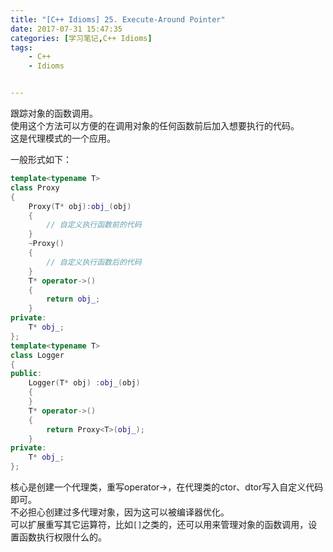 ```yaml
---
title: "[C++ Idioms] 25. Execute-Around Pointer"
date: 2017-07-31 15:47:35
categories: [学习笔记,C++ Idioms]
tags:
    - C++
    - Idioms


---
```

跟踪对象的函数调用。<!--more-->  
使用这个方法可以方便的在调用对象的任何函数前后加入想要执行的代码。  
这是代理模式的一个应用。  

一般形式如下：
```cpp
template<typename T>
class Proxy
{
	Proxy(T* obj):obj_(obj)
	{
		// 自定义执行函数前的代码
	}
	~Proxy()
	{
		// 自定义执行函数后的代码
	}
	T* operator->()
	{
		return obj_;
	}
private:
	T* obj_;
};
template<typename T>
class Logger
{
public:
	Logger(T* obj) :obj_(obj)
	{
	}
	T* operator->()
	{
		return Proxy<T>(obj_);
	}
private:
	T* obj_;
};

```
核心是创建一个代理类，重写operator->，在代理类的ctor、dtor写入自定义代码即可。  
不必担心创建过多代理对象，因为这可以被编译器优化。  
可以扩展重写其它运算符，比如`[]`之类的，还可以用来管理对象的函数调用，设置函数执行权限什么的。  